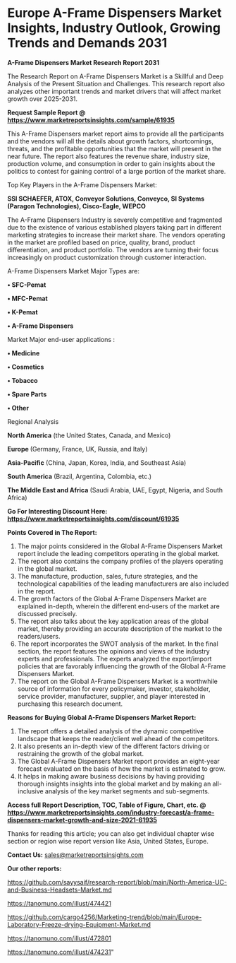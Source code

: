 # Europe A-Frame Dispensers Market Insights, Industry Outlook, Growing Trends and Demands 2031

<strong>A-Frame Dispensers Market Research Report 2031</strong>

The Research Report on A-Frame Dispensers Market is a Skillful and Deep Analysis of the Present Situation and Challenges. This research report also analyzes other important trends and market drivers that will affect market growth over 2025-2031.

<strong>Request Sample Report @ <a href=https://www.marketreportsinsights.com/sample/61935>https://www.marketreportsinsights.com/sample/61935</a></strong>

This A-Frame Dispensers market report aims to provide all the participants and the vendors will all the details about growth factors, shortcomings, threats, and the profitable opportunities that the market will present in the near future. The report also features the revenue share, industry size, production volume, and consumption in order to gain insights about the politics to contest for gaining control of a large portion of the market share.

Top Key Players in the A-Frame Dispensers Market:

<strong>SSI SCHAEFER, ATOX, Conveyor Solutions, Conveyco, SI Systems (Paragon Technologies), Cisco-Eagle, WEPCO</strong>

The A-Frame Dispensers Industry is severely competitive and fragmented due to the existence of various established players taking part in different marketing strategies to increase their market share. The vendors operating in the market are profiled based on price, quality, brand, product differentiation, and product portfolio. The vendors are turning their focus increasingly on product customization through customer interaction.

A-Frame Dispensers Market Major Types are:

<strong>• SFC-Pemat

• MFC-Pemat

• K-Pemat

• A-Frame Dispensers</strong>

Market Major end-user applications :

<strong>• Medicine

• Cosmetics

• Tobacco

• Spare Parts

• Other</strong>

Regional Analysis

</u><strong><b>North America</b></strong> (the United States, Canada, and Mexico)

<strong><b>Europe </b></strong>(Germany, France, UK, Russia, and Italy)

<strong><b>Asia-Pacific</b></strong> (China, Japan, Korea, India, and Southeast Asia)

<strong><b>South America</b></strong> (Brazil, Argentina, Colombia, etc.)

<strong><b>The Middle East and Africa</b></strong> (Saudi Arabia, UAE, Egypt, Nigeria, and South Africa)

<strong>Go For Interesting Discount Here: <a href=https://www.marketreportsinsights.com/discount/61935>https://www.marketreportsinsights.com/discount/61935</a></strong>

<strong>Points Covered in The Report:</strong>
<ol>
  <li>The major points considered in the Global A-Frame Dispensers Market report include the leading competitors operating in the global market.</li>
  <li>The report also contains the company profiles of the players operating in the global market.</li>
  <li>The manufacture, production, sales, future strategies, and the technological capabilities of the leading manufacturers are also included in the report.</li>
  <li>The growth factors of the Global A-Frame Dispensers Market are explained in-depth, wherein the different end-users of the market are discussed precisely.</li>
  <li>The report also talks about the key application areas of the global market, thereby providing an accurate description of the market to the readers/users.</li>
  <li>The report incorporates the SWOT analysis of the market. In the final section, the report features the opinions and views of the industry experts and professionals. The experts analyzed the export/import policies that are favorably influencing the growth of the Global A-Frame Dispensers Market.</li>
  <li>The report on the Global A-Frame Dispensers Market is a worthwhile source of information for every policymaker, investor, stakeholder, service provider, manufacturer, supplier, and player interested in purchasing this research document.</li>
</ol>
<strong>Reasons for Buying Global A-Frame Dispensers Market Report:</strong>

<ol>
  <li>The report offers a detailed analysis of the dynamic competitive landscape that keeps the reader/client well ahead of the competitors.</li>
  <li>It also presents an in-depth view of the different factors driving or restraining the growth of the global market.</li>
  <li>The Global A-Frame Dispensers Market report provides an eight-year forecast evaluated on the basis of how the market is estimated to grow.</li>
  <li>It helps in making aware business decisions by having providing thorough insights insights into the global market and by making an all-inclusive analysis of the key market segments and sub-segments.</li>
</ol>
<strong>Access full Report Description, TOC, Table of Figure, Chart, etc. @ <a href=https://www.marketreportsinsights.com/industry-forecast/a-frame-dispensers-market-growth-and-size-2021-61935>https://www.marketreportsinsights.com/industry-forecast/a-frame-dispensers-market-growth-and-size-2021-61935</a></strong>


Thanks for reading this article; you can also get individual chapter wise section or region wise report version like Asia, United States, Europe.

<strong>Contact Us:</strong>
sales@marketreportsinsights.com

<strong>Our other reports:</strong>

<a href=https://github.com/sayysaif/research-report/blob/main/North-America-UC-and-Business-Headsets-Market.md>https://github.com/sayysaif/research-report/blob/main/North-America-UC-and-Business-Headsets-Market.md</a>

<a href=https://tanomuno.com/illust/474421>https://tanomuno.com/illust/474421</a>

<a href=https://github.com/cargo4256/Marketing-trend/blob/main/Europe-Laboratory-Freeze-drying-Equipment-Market.md>https://github.com/cargo4256/Marketing-trend/blob/main/Europe-Laboratory-Freeze-drying-Equipment-Market.md</a>

<a href=https://tanomuno.com/illust/472801>https://tanomuno.com/illust/472801</a>

<a href=https://tanomuno.com/illust/474231>https://tanomuno.com/illust/474231</a>"
